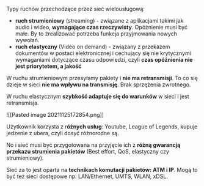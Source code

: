Typy ruchów przechodzące przez sieć wielousługową:
- **ruch strumieniowy** (streaming) - związane z aplikacjami takimi jak audio i wideo, **wymagające czas rzeczywisty**. Opóźnienie musi być małe. By to zrealizować potrzeba funkcja przyjmowania nowych wywołań.
- **ruch elastyczny** (Video on demand) - związany z przekazem dokumentów w postaci elektronicznej i cechujący się nie krytycznymi wymaganiami dotyczące czasu odpowiedzi, czyli **czas opóźnienia nie jest priorytetem, a jakość**


W ruchu strumieniowym przesyłamy pakiety i  **nie ma retransmisji**. To co się dzieje w sieci **nie ma wpływu na transmisję**. Brak sprzężenia zwrotnego.

W ruchu elastycznym **szybkość adaptuje się do warunków** w sieci i jest retransmisja.


![[Pasted image 20211125172854.png]]

Użytkownik korzysta z r**óżnych usług**: Youtube, League of Legends, kupuje jedzenie z ubera, czyli dosyć różnorodne są.

No i sieć musi być przygotowana na przyjęcie ich z **różną gwarancją przekazu strumienia pakietów**  (Best effort, QoS, elastyczny czy strumieniowy).

Sieć za to jest oparta na **technikach komutacji pakietów: ATM i IP**. Mogą to być też sieci dostępowe np: LAN/Ethernet, UMTS, WLAN, xDSL.